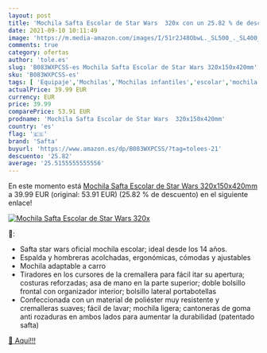 ```yaml
---
layout: post
title: 'Mochila Safta Escolar de Star Wars  320x con un 25.82 % de descuento'
date: 2021-09-10 10:11:49
image: 'https://m.media-amazon.com/images/I/51r2J48ObwL._SL500_._SL400_.jpg'
comments: true
category: ofertas
author: 'tole.es'
slug: 'B083WXPCSS-es Mochila Safta Escolar de Star Wars 320x150x420mm'
sku: 'B083WXPCSS-es'
tags: [ 'Equipaje','Mochilas','Mochilas infantiles','escolar','mochila','safta', ]
actualPrice: 39.99 EUR
currency: EUR
price: 39.99
comparePrice: 53.91 EUR
prodname: 'Mochila Safta Escolar de Star Wars  320x150x420mm'
country: 'es'
flag: '🇪🇸'
brand: 'Safta'
buyurl: 'https://www.amazon.es/dp/B083WXPCSS/?tag=tolees-21'
descuento: '25.82'
average: '25.5155555555556'
---
```


En este momento está [Mochila Safta Escolar de Star Wars  320x150x420mm](https://www.amazon.es/dp/B083WXPCSS/?tag=tolees-21) a 39.99 EUR (original: 53.91 EUR) (25.82 %  de descuento) en el siguiente enlace!

[![Mochila Safta Escolar de Star Wars  320x](https://m.media-amazon.com/images/I/51r2J48ObwL._SL500_._SL400_.jpg)](https://www.amazon.es/dp/B083WXPCSS/?tag=tolees-21)

🔎:

- Safta star wars oficial mochila escolar; ideal desde los 14 años.
- Espalda y hombreras acolchadas, ergonómicas, cómodas y ajustables
- Mochila adaptable a carro
- Tiradores en los cursores de la cremallera para fácil itar su apertura; costuras reforzadas; asa de mano en la parte superior; doble bolsillo frontal con organizador interior; bolsillo lateral portabotellas
- Confeccionada con un material de poliéster muy resistente y cremalleras suaves; fácil de lavar; mochila ligera; cantoneras de goma anti rozaduras en ambos lados para aumentar la durabilidad (patentado safta)

[🛒 Aquí!!!](https://www.amazon.es/dp/B083WXPCSS/?tag=tolees-21)
